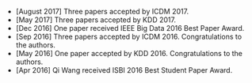 - [August 2017] Three papers accepted by ICDM 2017. 
- [May 2017] Three papers accepted by KDD 2017.  
- [Dec 2016] One paper received IEEE Big Data 2016 Best Paper Award. 
- [Sep 2016] Three papers accepted by ICDM 2016. Congratulations to the authors. 
- [May 2016] One paper accepted by KDD 2016. Congratulations to the authors. 
- [Apr 2016] Qi Wang received ISBI 2016 Best Student Paper Award.